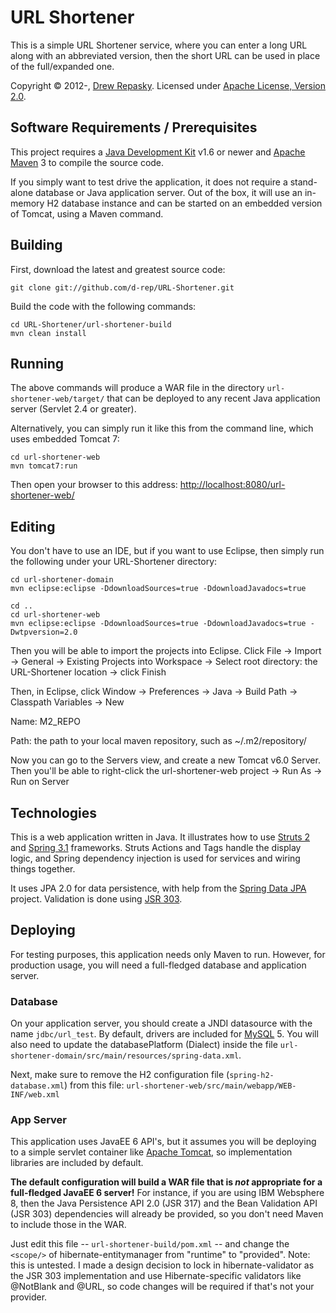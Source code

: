 URL Shortener
=============

This is a simple URL Shortener service, where you can enter a long URL along with an abbreviated version, then the short URL can be used in place of the full/expanded one.

Copyright &copy; 2012-, [Drew Repasky].  Licensed under [Apache License, Version 2.0].


Software Requirements / Prerequisites
-------------------------------------
This project requires a [Java Development Kit] v1.6 or newer and [Apache Maven] 3 to compile the source code.

If you simply want to test drive the application, it does not require a stand-alone database or Java application server.  Out of the box, it will use an in-memory H2 database instance and can be started on an embedded version of Tomcat, using a Maven command.


Building
--------
First, download the latest and greatest source code:

    git clone git://github.com/d-rep/URL-Shortener.git

Build the code with the following commands:

    cd URL-Shortener/url-shortener-build
    mvn clean install


Running
-------
The above commands will produce a WAR file in the directory `url-shortener-web/target/` that can be deployed to any recent Java application server (Servlet 2.4 or greater).

Alternatively, you can simply run it like this from the command line, which uses embedded Tomcat 7:

    cd url-shortener-web
    mvn tomcat7:run

Then open your browser to this address: [http://localhost:8080/url-shortener-web/](http://localhost:8080/url-shortener-web/)


Editing
-------
You don't have to use an IDE, but if you want to use Eclipse, then simply run the following under your URL-Shortener directory:

    cd url-shortener-domain
    mvn eclipse:eclipse -DdownloadSources=true -DdownloadJavadocs=true

    cd ..
    cd url-shortener-web
    mvn eclipse:eclipse -DdownloadSources=true -DdownloadJavadocs=true -Dwtpversion=2.0

Then you will be able to import the projects into Eclipse.  Click File -> Import -> General -> Existing Projects into Workspace -> Select root directory: the URL-Shortener location -> click Finish

Then, in Eclipse, click Window -> Preferences -> Java -> Build Path -> Classpath Variables -> New

Name: M2_REPO

Path: the path to your local maven repository, such as ~/.m2/repository/

Now you can go to the Servers view, and create a new Tomcat v6.0 Server.  Then you'll be able to right-click the url-shortener-web project -> Run As -> Run on Server


Technologies
------------
This is a web application written in Java.  It illustrates how to use [Struts 2] and [Spring 3.1] frameworks.  Struts Actions and Tags handle the display logic, and Spring dependency injection is used for services and wiring things together.

It uses JPA 2.0 for data persistence, with help from the [Spring Data JPA] project.  Validation is done using [JSR 303].


Deploying
---------
For testing purposes, this application needs only Maven to run.  However, for production usage, you will need a full-fledged database and application server.


### Database ###
On your application server, you should create a JNDI datasource with the name `jdbc/url_test`.  By default, drivers are included for [MySQL] 5.
You will also need to update the databasePlatform (Dialect) inside the file `url-shortener-domain/src/main/resources/spring-data.xml`.

Next, make sure to remove the H2 configuration file (`spring-h2-database.xml`) from this file: `url-shortener-web/src/main/webapp/WEB-INF/web.xml`

### App Server ###
This application uses JavaEE 6 API's, but it assumes you will be deploying to a simple servlet container like [Apache Tomcat], so implementation libraries are included by default.

**The default configuration will build a WAR file that is _not_ appropriate for a full-fledged JavaEE 6 server!**  For instance, if you are using IBM Websphere 8, then the Java Persistence API 2.0 (JSR 317) and the Bean Validation API (JSR 303) dependencies will already be provided, so you don't need Maven to include those in the WAR.

Just edit this file -- `url-shortener-build/pom.xml` -- and change the `<scope/>` of hibernate-entitymanager from "runtime" to "provided".  Note: this is untested.  I made a design decision to lock in hibernate-validator as the JSR 303 implementation and use Hibernate-specific validators like @NotBlank and @URL, so code changes will be required if that's not your provider.




[Drew Repasky]: http://twitter.com/drewrepasky
[Apache License, Version 2.0]: http://www.apache.org/licenses/LICENSE-2.0.html
[Java Development Kit]: http://www.oracle.com/technetwork/java/javase/downloads/index.html
[Apache Maven]: http://maven.apache.org/download.html
[MySQL]: http://dev.mysql.com/downloads/
[Struts 2]: http://struts.apache.org/2.3.1.1/docs/guides.html
[Spring 3.1]: http://static.springsource.org/spring/docs/3.1.0.RELEASE/reference/html/
[Apache Tomcat]: http://tomcat.apache.org/
[JSR 303]: http://beanvalidation.org/1.0/spec/
[Spring Data JPA]: http://www.springsource.org/spring-data/jpa


